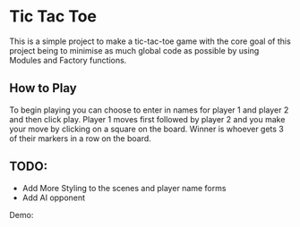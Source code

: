 # Tic Tac Toe
This is a simple project to make a tic-tac-toe game with the core goal of this project being to minimise as much global code as possible by using 
Modules and Factory functions.

## How to Play
To begin playing you can choose to enter in names for player 1 and player 2 and then click play. Player 1 moves first followed by player 2 and you make
your move by clicking on a square on the board. Winner is whoever gets 3 of their markers in a row on the board.

## TODO:
- Add More Styling to the scenes and player name forms
- Add AI opponent

Demo:
